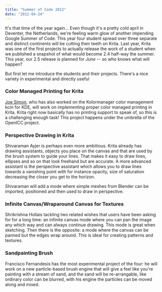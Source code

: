 ```yaml
---
title: "Summer of Code 2012"
date: "2012-04-24"
---
```


It's that time of the year again... Even though it's a pretty cold april in Deventer, the Netherlands, we're feeling warm glow of another impending Google Summer of Code. This year four student spread over three separate and distinct continents will be cutting their teeth on Krita. Last year, Krita was one of the first projects to actually release the work of a student when we published a snapshot of what would become 2.4 half-way the summer. This year, our 2.5 release is planned for _June_ -- so who knows what will happen?

But first let me introduce the students and their projects. There's a nice variety in experimental and directly useful

### Color Managed Printing for Krita

[Joe Simon](http://jsimon3.wordpress.com/), who has also worked on the Kolormanager color management kcm for KDE, will work on implementing proper color managed printing in Krita. Krita right now basically has no printing support to speak of, so this is a challenging enough task! This project happens under the umbrella of the OpenICC project.

### Perspective Drawing in Krita

Shivaraman Ayjer is perhaps even more ambitious. Krita already has drawing assistants, objects you place on the canvas and that are used by the brush system to guide your lines. That makes it easy to draw lines, ellipses and so on that look freehand but are accurate. A more advanced assistant is the perspective assistant which allows you to draw lines towards a vanishing point with for instance opacity, size of saturation decreasing the closer you get to the horizon.

Shivaraman will add a mode where simple meshes from Blender can be imported, positioned and then used to draw in perspective.

### Infinite Canvas/Wraparound Canvas for Textures

Shrikrishna Hollais tackling two related wishes that users have been asking for for a long time: an infinite canvas mode where you can pan the image any which way and can always continue drawing. This mode is great when sketching. Then there is the opposite: a mode where the canvas can be panned but the edges wrap around. This is ideal for creating patterns and textures.

### Sandpainting Brush

Francisco Fernandesis has the most experimental project of the four: he will work on a new particle-based brush engine that will give a feel like you're painting with a stream of sand, and the sand will be re-arrangable, like ordinary color can be blurred, with his engine the particles can be moved along and mixed.
